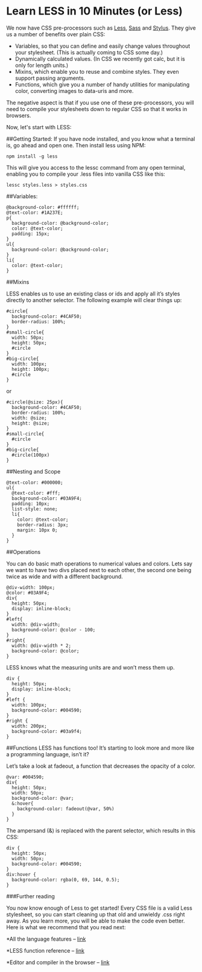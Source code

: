 
# Learn LESS in 10 Minutes (or Less)


We now have CSS pre-processors such as [Less](http://lesscss.org/), [Sass](http://sass-lang.com/) and [Stylus](http://learnboost.github.io/stylus/). They give us a number of benefits over plain CSS:

 * Variables, so that you can define and easily change values throughout your stylesheet. (This is actually coming to CSS some day.)
 * Dynamically calculated values. (In CSS we recently got calc, but it is only for length units.)
 * Mixins, which enable you to reuse and combine styles. They even support passing arguments.
 * Functions, which give you a number of handy utilities for manipulating color, converting images to data-uris and more.
  
The negative aspect is that if you use one of these pre-processors, you will need to compile your stylesheets down to regular CSS so that it works in browsers.

Now, let's start with LESS:

##Getting Started:
If you have node installed, and you know what a terminal is, go ahead and open one. Then install less using NPM:
```
npm install -g less
```
This will give you access to the lessc command from any open terminal, enabling you to compile your .less files into vanilla CSS like this:
```
lessc styles.less > styles.css
```

##Variables:

```
@background-color: #ffffff;
@text-color: #1A237E;
p{
  background-color: @background-color;
  color: @text-color;
  padding: 15px;
}
ul{
  background-color: @background-color;
}
li{
  color: @text-color;
}
```

##Mixins

LESS enables us to use an existing class or ids and apply all it’s styles directly to another selector. The following example will clear things up:
```
#circle{
  background-color: #4CAF50;
  border-radius: 100%;
}
#small-circle{
  width: 50px;
  height: 50px;
  #circle
}
#big-circle{
  width: 100px;
  height: 100px;
  #circle
}
```
or

```
#circle(@size: 25px){
  background-color: #4CAF50;
  border-radius: 100%;
  width: @size;
  height: @size;
}
#small-circle{
  #circle
}
#big-circle{
  #circle(100px)
}
```

##Nesting and Scope

```
@text-color: #000000;
ul{
  @text-color: #fff;
  background-color: #03A9F4;
  padding: 10px;
  list-style: none;
  li{
    color: @text-color;
    border-radius: 3px;
    margin: 10px 0;
  }
}
```

##Operations


You can do basic math operations to numerical values and colors. Lets say we want to have two divs placed next to each other, the second one being twice as wide and with a different background.
```
@div-width: 100px;
@color: #03A9F4;
div{
  height: 50px;
  display: inline-block;
}
#left{
  width: @div-width;
  background-color: @color - 100;
}
#right{
  width: @div-width * 2;
  background-color: @color;
}
```
LESS knows what the measuring units are and won’t mess them up.
```
div {
  height: 50px;
  display: inline-block;
}
#left {
  width: 100px;
  background-color: #004590;
}
#right {
  width: 200px;
  background-color: #03a9f4;
}
```

##Functions
LESS has functions too! It’s starting to look more and more like a programming language, isn’t it?

Let’s take a look at fadeout, a function that decreases the opacity of a color.
```
@var: #004590;
div{
  height: 50px;
  width: 50px;
  background-color: @var;
  &:hover{
    background-color: fadeout(@var, 50%)
  }
}
```

The ampersand (&) is replaced with the parent selector, which results in this CSS:
```
div {
  height: 50px;
  width: 50px;
  background-color: #004590;
}
div:hover {
  background-color: rgba(0, 69, 144, 0.5);
}
```

###Further reading
   
   You now know enough of Less to get started! Every CSS file is a valid Less stylesheet, so you can start cleaning up that old and unwieldy .css right away. As you learn more, you will be able to make the code even better. Here is what we recommend that you read next:
   

*All the language features – [link](http://lesscss.org/features/#features-overview-feature)

*LESS function reference – [link](http://lesscss.org/functions/)

*Editor and compiler in the browser – [link](http://less2css.org/)


